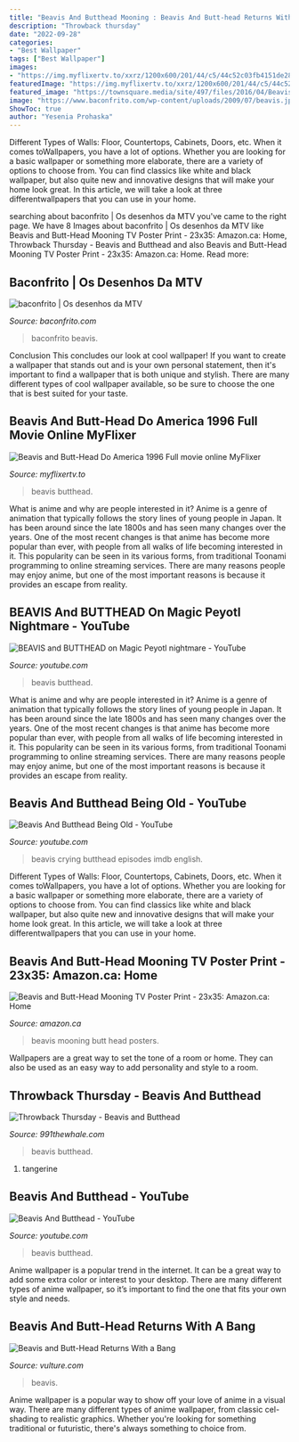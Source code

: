 ```yaml
---
title: "Beavis And Butthead Mooning : Beavis And Butt-head Returns With A Bang"
description: "Throwback thursday"
date: "2022-09-28"
categories:
- "Best Wallpaper"
tags: ["Best Wallpaper"]
images:
- "https://img.myflixertv.to/xxrz/1200x600/201/44/c5/44c52c03fb4151de287df4668626b4e5/44c52c03fb4151de287df4668626b4e5.jpg"
featuredImage: "https://img.myflixertv.to/xxrz/1200x600/201/44/c5/44c52c03fb4151de287df4668626b4e5/44c52c03fb4151de287df4668626b4e5.jpg"
featured_image: "https://townsquare.media/site/497/files/2016/04/Beavis-Butthead-e1460623709209.jpg?w=1200&amp;h=0&amp;zc=1&amp;s=0&amp;a=t&amp;q=89"
image: "https://www.baconfrito.com/wp-content/uploads/2009/07/beavis.jpg"
ShowToc: true
author: "Yesenia Prohaska"
---
```



Different Types of Walls: Floor, Countertops, Cabinets, Doors, etc.
When it comes toWallpapers, you have a lot of options. Whether you are looking for a basic wallpaper or something more elaborate, there are a variety of options to choose from. You can find classics like white and black wallpaper, but also quite new and innovative designs that will make your home look great. In this article, we will take a look at three differentwallpapers that you can use in your home.

	

		
searching about baconfrito | Os desenhos da MTV you've came to the right page. We have 8 Images about baconfrito | Os desenhos da MTV like Beavis and Butt-Head Mooning TV Poster Print - 23x35: Amazon.ca: Home, Throwback Thursday - Beavis and Butthead and also Beavis and Butt-Head Mooning TV Poster Print - 23x35: Amazon.ca: Home. Read more:
		
    
## Baconfrito | Os Desenhos Da MTV

<img loading=lazy src="https://www.baconfrito.com/wp-content/uploads/2009/07/beavis.jpg" onerror="this.onerror=null;this.src='https://tse3.mm.bing.net/th?id=OIP.4kFGCSRBd3SJlT7lxMQaOgHaFd&amp;pid=15.1';" alt="baconfrito | Os desenhos da MTV">

_Source: baconfrito.com_

>baconfrito beavis. 

	

Conclusion
This concludes our look at cool wallpaper! If you want to create a wallpaper that stands out and is your own personal statement, then it's important to find a wallpaper that is both unique and stylish. There are many different types of cool wallpaper available, so be sure to choose the one that is best suited for your taste.

    
## Beavis And Butt-Head Do America 1996 Full Movie Online MyFlixer

<img loading=lazy src="https://img.myflixertv.to/xxrz/1200x600/201/44/c5/44c52c03fb4151de287df4668626b4e5/44c52c03fb4151de287df4668626b4e5.jpg" onerror="this.onerror=null;this.src='https://tse4.mm.bing.net/th?id=OIP.4QmdObCwosDAfYGwcXp8pwHaEK&amp;pid=15.1';" alt="Beavis and Butt-Head Do America 1996 Full movie online MyFlixer">

_Source: myflixertv.to_

>beavis butthead. 

	

What is anime and why are people interested in it?
Anime is a genre of animation that typically follows the story lines of young people in Japan. It has been around since the late 1800s and has seen many changes over the years. One of the most recent changes is that anime has become more popular than ever, with people from all walks of life becoming interested in it. This popularity can be seen in its various forms, from traditional Toonami programming to online streaming services. There are many reasons people may enjoy anime, but one of the most important reasons is because it provides an escape from reality.

    
## BEAVIS And BUTTHEAD On Magic Peyotl Nightmare - YouTube

<img loading=lazy src="http://i.ytimg.com/vi/PKYUz7kx3jA/hqdefault.jpg" onerror="this.onerror=null;this.src='https://tse4.mm.bing.net/th?id=OIP.5_2dNzzTFwQvt6mT6b59agHaFj&amp;pid=15.1';" alt="BEAVIS and BUTTHEAD on Magic Peyotl nightmare - YouTube">

_Source: youtube.com_

>beavis butthead. 

	

What is anime and why are people interested in it?
Anime is a genre of animation that typically follows the story lines of young people in Japan. It has been around since the late 1800s and has seen many changes over the years. One of the most recent changes is that anime has become more popular than ever, with people from all walks of life becoming interested in it. This popularity can be seen in its various forms, from traditional Toonami programming to online streaming services. There are many reasons people may enjoy anime, but one of the most important reasons is because it provides an escape from reality.

    
## Beavis And Butthead Being Old - YouTube

<img loading=lazy src="http://i.ytimg.com/vi/kugqt8xBQSw/hqdefault.jpg" onerror="this.onerror=null;this.src='https://tse3.mm.bing.net/th?id=OIP.9CufJZZuAOzJ5R9-eNGOEQHaFj&amp;pid=15.1';" alt="Beavis And Butthead Being Old - YouTube">

_Source: youtube.com_

>beavis crying butthead episodes imdb english. 

	

Different Types of Walls: Floor, Countertops, Cabinets, Doors, etc.
When it comes toWallpapers, you have a lot of options. Whether you are looking for a basic wallpaper or something more elaborate, there are a variety of options to choose from. You can find classics like white and black wallpaper, but also quite new and innovative designs that will make your home look great. In this article, we will take a look at three differentwallpapers that you can use in your home.

    
## Beavis And Butt-Head Mooning TV Poster Print - 23x35: Amazon.ca: Home

<img loading=lazy src="https://images-na.ssl-images-amazon.com/images/I/41fJPJEhuLL._SY300_QL70_.jpg" onerror="this.onerror=null;this.src='https://tse2.mm.bing.net/th?id=OIP.OqZJt_32w1dsrjnG5qokPgAAAA&amp;pid=15.1';" alt="Beavis and Butt-Head Mooning TV Poster Print - 23x35: Amazon.ca: Home">

_Source: amazon.ca_

>beavis mooning butt head posters. 

	

Wallpapers are a great way to set the tone of a room or home. They can also be used as an easy way to add personality and style to a room.

    
## Throwback Thursday - Beavis And Butthead

<img loading=lazy src="https://townsquare.media/site/497/files/2016/04/Beavis-Butthead-e1460623709209.jpg?w=1200&amp;h=0&amp;zc=1&amp;s=0&amp;a=t&amp;q=89" onerror="this.onerror=null;this.src='https://tse2.mm.bing.net/th?id=OIP.Gyb-A-UmGKb23O4Oh12vDAHaHa&amp;pid=15.1';" alt="Throwback Thursday - Beavis and Butthead">

_Source: 991thewhale.com_

>beavis butthead. 

	

1. tangerine 

    
## Beavis And Butthead - YouTube

<img loading=lazy src="http://i.ytimg.com/vi/tIu84yRxVns/maxresdefault.jpg" onerror="this.onerror=null;this.src='https://tse4.mm.bing.net/th?id=OIP.FiakX5hu2l2eWobs5nH6FwHaEK&amp;pid=15.1';" alt="Beavis And Butthead - YouTube">

_Source: youtube.com_

>beavis butthead. 

	

Anime wallpaper is a popular trend in the internet. It can be a great way to add some extra color or interest to your desktop. There are many different types of anime wallpaper, so it’s important to find the one that fits your own style and needs.

    
## Beavis And Butt-Head Returns With A Bang

<img loading=lazy src="https://pyxis.nymag.com/v1/imgs/0d5/678/a54a0f63f0ec8f91548c358ab23e33138f-28-beavisbutthead.1x.rsocial.w1200.jpg" onerror="this.onerror=null;this.src='https://tse4.mm.bing.net/th?id=OIP.89c8Wduq2Azmnt835rpIbgHaD4&amp;pid=15.1';" alt="Beavis and Butt-Head Returns With a Bang">

_Source: vulture.com_

>beavis. 

	

Anime wallpaper is a popular way to show off your love of anime in a visual way. There are many different types of anime wallpaper, from classic cel-shading to realistic graphics. Whether you're looking for something traditional or futuristic, there's always something to choice from.

